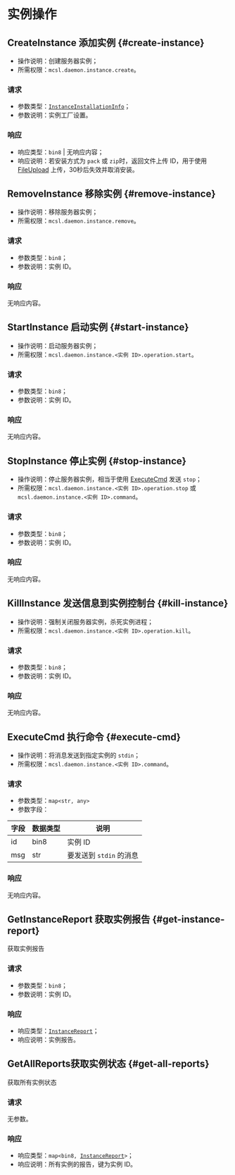 # 实例操作

## CreateInstance 添加实例 {#create-instance}

- 操作说明：创建服务器实例；
- 所需权限：`mcsl.daemon.instance.create`。

### 请求

- 参数类型：[`InstanceInstallationInfo`](models.md#instance-installation-info)；
- 参数说明：实例工厂设置。

### 响应

- 响应类型：`bin8` | 无响应内容；
- 响应说明：若安装方式为 `pack` 或 `zip`时，返回文件上传 ID，用于使用 [FileUpload](action-system.md#file-download) 上传，30秒后失效并取消安装。

## RemoveInstance 移除实例 {#remove-instance}

- 操作说明：移除服务器实例；
- 所需权限：`mcsl.daemon.instance.remove`。

### 请求

- 参数类型：`bin8`；
- 参数说明：实例 ID。

### 响应

无响应内容。

## StartInstance 启动实例 {#start-instance}

- 操作说明：启动服务器实例；
- 所需权限：`mcsl.daemon.instance.<实例 ID>.operation.start`。

### 请求

- 参数类型：`bin8`；
- 参数说明：实例 ID。

### 响应

无响应内容。

## StopInstance 停止实例 {#stop-instance}

- 操作说明：停止服务器实例，相当于使用 [ExecuteCmd](#execute-cmd) 发送 `stop`；
- 所需权限：`mcsl.daemon.instance.<实例 ID>.operation.stop` 或 `mcsl.daemon.instance.<实例 ID>.command`。

### 请求

- 参数类型：`bin8`；
- 参数说明：实例 ID。

### 响应

无响应内容。

## KillInstance 发送信息到实例控制台 {#kill-instance}

- 操作说明：强制关闭服务器实例，杀死实例进程；
- 所需权限：`mcsl.daemon.instance.<实例 ID>.operation.kill`。

### 请求

- 参数类型：`bin8`；
- 参数说明：实例 ID。

### 响应

无响应内容。

## ExecuteCmd 执行命令 {#execute-cmd}

- 操作说明：将消息发送到指定实例的 `stdin`；
- 所需权限：`mcsl.daemon.instance.<实例 ID>.command`。

### 请求

- 参数类型：`map<str, any>`
- 参数字段：

| 字段  | 数据类型 | 说明               |
|-----|------|------------------|
| id  | bin8 | 实例 ID            |
| msg | str  | 要发送到 `stdin` 的消息 |

### 响应

无响应内容。

## GetInstanceReport 获取实例报告 {#get-instance-report}

获取实例报告

### 请求

- 参数类型：`bin8`；
- 参数说明：实例 ID。

### 响应

- 响应类型：[`InstanceReport`](models.md#instance-report)；
- 响应说明：实例报告。

## GetAllReports获取实例状态 {#get-all-reports}

获取所有实例状态

### 请求

无参数。

### 响应

- 响应类型：<code>map<bin8, [InstanceReport](models.md#instance-report)></code>；
- 响应说明：所有实例的报告，键为实例 ID。

